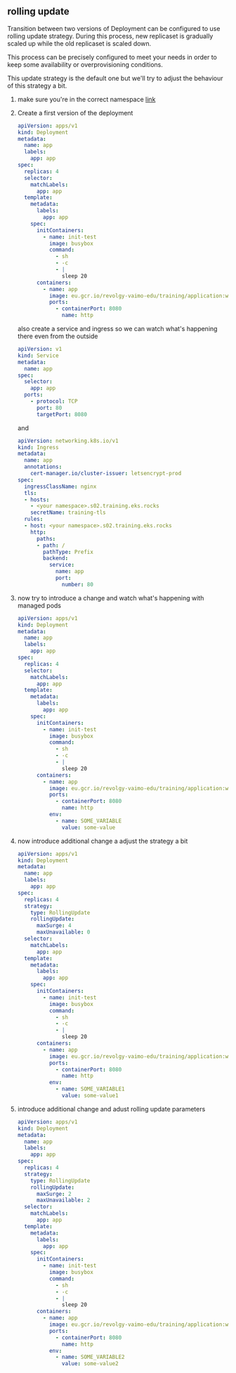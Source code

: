 ## rolling update

Transition between two versions of Deployment can be configured to use rolling update strategy. During this process, new replicaset is gradually scaled up while the old replicaset is scaled down.

This process can be precisely configured to meet your needs in order to keep some availability or overprovisioning conditions.

This update strategy is the default one but we'll try to adjust the behaviour
of this strategy a bit.

1. make sure you're in the correct namespace [link](../pt2/00_single_pod.md)

2. Create a first version of the deployment

    ```yaml
    apiVersion: apps/v1
    kind: Deployment
    metadata:
      name: app
      labels:
        app: app
    spec:
      replicas: 4
      selector:
        matchLabels:
          app: app
      template:
        metadata:
          labels:
            app: app
        spec:
          initContainers:
            - name: init-test
              image: busybox
              command:
                - sh
                - -c
                - |
                  sleep 20
          containers:
            - name: app
              image: eu.gcr.io/revolgy-vaimo-edu/training/application:working
              ports:
                - containerPort: 8080
                  name: http
    ```

    also create a service and ingress so we can watch what's happening there even
    from the outside

    ```yaml
    apiVersion: v1
    kind: Service
    metadata:
      name: app
    spec:
      selector:
        app: app
      ports:
        - protocol: TCP
          port: 80
          targetPort: 8080
    ```

    and

    ```yaml
    apiVersion: networking.k8s.io/v1
    kind: Ingress
    metadata:
      name: app
      annotations:
        cert-manager.io/cluster-issuer: letsencrypt-prod
    spec:
      ingressClassName: nginx
      tls:
      - hosts:
        - <your namespace>.s02.training.eks.rocks
        secretName: training-tls
      rules:
      - host: <your namespace>.s02.training.eks.rocks
        http:
          paths:
          - path: /
            pathType: Prefix
            backend:
              service:
                name: app
                port:
                  number: 80
    ```

3. now try to introduce a change and watch what's happening with managed pods

    ```yaml
    apiVersion: apps/v1
    kind: Deployment
    metadata:
      name: app
      labels:
        app: app
    spec:
      replicas: 4
      selector:
        matchLabels:
          app: app
      template:
        metadata:
          labels:
            app: app
        spec:
          initContainers:
            - name: init-test
              image: busybox
              command:
                - sh
                - -c
                - |
                  sleep 20
          containers:
            - name: app
              image: eu.gcr.io/revolgy-vaimo-edu/training/application:working
              ports:
                - containerPort: 8080
                  name: http
              env:
                - name: SOME_VARIABLE
                  value: some-value
    ```

4. now introduce additional change a adjust the strategy a bit

    ```yaml
    apiVersion: apps/v1
    kind: Deployment
    metadata:
      name: app
      labels:
        app: app
    spec:
      replicas: 4
      strategy:
        type: RollingUpdate
        rollingUpdate:
          maxSurge: 4
          maxUnavailable: 0
      selector:
        matchLabels:
          app: app
      template:
        metadata:
          labels:
            app: app
        spec:
          initContainers:
            - name: init-test
              image: busybox
              command:
                - sh
                - -c
                - |
                  sleep 20
          containers:
            - name: app
              image: eu.gcr.io/revolgy-vaimo-edu/training/application:working
              ports:
                - containerPort: 8080
                  name: http
              env:
                - name: SOME_VARIABLE1
                  value: some-value1
    ```

5. introduce additional change and adust rolling update parameters

    ```yaml
    apiVersion: apps/v1
    kind: Deployment
    metadata:
      name: app
      labels:
        app: app
    spec:
      replicas: 4
      strategy:
        type: RollingUpdate
        rollingUpdate:
          maxSurge: 2
          maxUnavailable: 2
      selector:
        matchLabels:
          app: app
      template:
        metadata:
          labels:
            app: app
        spec:
          initContainers:
            - name: init-test
              image: busybox
              command:
                - sh
                - -c
                - |
                  sleep 20
          containers:
            - name: app
              image: eu.gcr.io/revolgy-vaimo-edu/training/application:working
              ports:
                - containerPort: 8080
                  name: http
              env:
                - name: SOME_VARIABLE2
                  value: some-value2
    ```